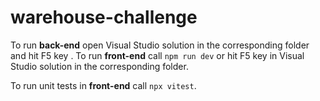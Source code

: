 # warehouse-challenge

To run **back-end** open Visual Studio solution in the corresponding folder and hit F5 key .
To run **front-end** call `npm run dev` or hit F5 key in Visual Studio solution in the corresponding folder.

To run unit tests in **front-end** call `npx vitest`.